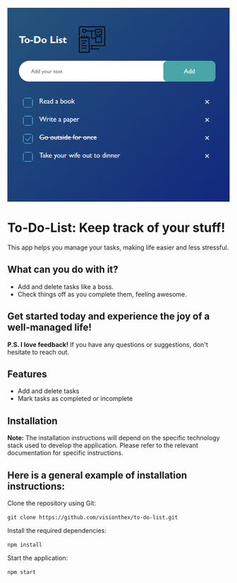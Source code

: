 <p align="center">
  <img src="https://github.com/visionthex/To-Do_List/blob/project/img/DisplayWebsite.png" alt="image1">
</p>

# To-Do-List: Keep track of your stuff!
This app helps you manage your tasks, making life easier and less stressful.

## What can you do with it?

- Add and delete tasks like a boss.
- Check things off as you complete them, feeling awesome.

## Get started today and experience the joy of a well-managed life!

__P.S. I love feedback!__ If you have any questions or suggestions, don't hesitate to reach out.

## Features
- Add and delete tasks
- Mark tasks as completed or incomplete

## Installation
__Note:__ The installation instructions will depend on the specific technology stack used to develop the application. Please refer to the relevant documentation for specific instructions.

## Here is a general example of installation instructions:
Clone the repository using Git:

`git clone https://github.com/visionthex/to-do-list.git`

Install the required dependencies:

`npm install`

Start the application:

`npm start`
